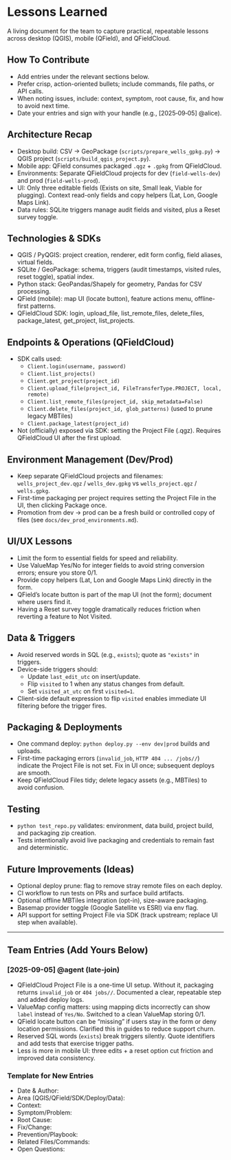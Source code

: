 # Lessons Learned

A living document for the team to capture practical, repeatable lessons across desktop (QGIS), mobile (QField), and QFieldCloud.

## How To Contribute
- Add entries under the relevant sections below.
- Prefer crisp, action-oriented bullets; include commands, file paths, or API calls.
- When noting issues, include: context, symptom, root cause, fix, and how to avoid next time.
- Date your entries and sign with your handle (e.g., [2025‑09‑05] @alice).

## Architecture Recap
- Desktop build: CSV → GeoPackage (`scripts/prepare_wells_gpkg.py`) → QGIS project (`scripts/build_qgis_project.py`).
- Mobile app: QField consumes packaged `.qgz` + `.gpkg` from QFieldCloud.
- Environments: Separate QFieldCloud projects for dev (`field-wells-dev`) and prod (`field-wells-prod`).
- UI: Only three editable fields (Exists on site, Small leak, Viable for plugging). Context read-only fields and copy helpers (Lat, Lon, Google Maps Link).
- Data rules: SQLite triggers manage audit fields and visited, plus a Reset survey toggle.

## Technologies & SDKs
- QGIS / PyQGIS: project creation, renderer, edit form config, field aliases, virtual fields.
- SQLite / GeoPackage: schema, triggers (audit timestamps, visited rules, reset toggle), spatial index.
- Python stack: GeoPandas/Shapely for geometry, Pandas for CSV processing.
- QField (mobile): map UI (locate button), feature actions menu, offline-first patterns.
- QFieldCloud SDK: login, upload_file, list_remote_files, delete_files, package_latest, get_project, list_projects.

## Endpoints & Operations (QFieldCloud)
- SDK calls used:
  - `Client.login(username, password)`
  - `Client.list_projects()`
  - `Client.get_project(project_id)`
  - `Client.upload_file(project_id, FileTransferType.PROJECT, local, remote)`
  - `Client.list_remote_files(project_id, skip_metadata=False)`
  - `Client.delete_files(project_id, glob_patterns)` (used to prune legacy MBTiles)
  - `Client.package_latest(project_id)`
- Not (officially) exposed via SDK: setting the Project File (.qgz). Requires QFieldCloud UI after the first upload.

## Environment Management (Dev/Prod)
- Keep separate QFieldCloud projects and filenames: `wells_project_dev.qgz` / `wells_dev.gpkg` vs `wells_project.qgz` / `wells.gpkg`.
- First-time packaging per project requires setting the Project File in the UI, then clicking Package once.
- Promotion from dev → prod can be a fresh build or controlled copy of files (see `docs/dev_prod_environments.md`).

## UI/UX Lessons
- Limit the form to essential fields for speed and reliability.
- Use ValueMap Yes/No for integer fields to avoid string conversion errors; ensure you store 0/1.
- Provide copy helpers (Lat, Lon and Google Maps Link) directly in the form.
- QField’s locate button is part of the map UI (not the form); document where users find it.
- Having a Reset survey toggle dramatically reduces friction when reverting a feature to Not Visited.

## Data & Triggers
- Avoid reserved words in SQL (e.g., `exists`); quote as `"exists"` in triggers.
- Device-side triggers should:
  - Update `last_edit_utc` on insert/update.
  - Flip `visited` to 1 when any status changes from default.
  - Set `visited_at_utc` on first `visited=1`.
- Client-side default expression to flip `visited` enables immediate UI filtering before the trigger fires.

## Packaging & Deployments
- One command deploy: `python deploy.py --env dev|prod` builds and uploads.
- First-time packaging errors (`invalid_job`, `HTTP 404 ... /jobs//`) indicate the Project File is not set. Fix in UI once; subsequent deploys are smooth.
- Keep QFieldCloud Files tidy; delete legacy assets (e.g., MBTiles) to avoid confusion.

## Testing
- `python test_repo.py` validates: environment, data build, project build, and packaging zip creation.
- Tests intentionally avoid live packaging and credentials to remain fast and deterministic.

## Future Improvements (Ideas)
- Optional deploy prune: flag to remove stray remote files on each deploy.
- CI workflow to run tests on PRs and surface build artifacts.
- Optional offline MBTiles integration (opt-in), size-aware packaging.
- Basemap provider toggle (Google Satellite vs ESRI) via env flag.
- API support for setting Project File via SDK (track upstream; replace UI step when available).

---

## Team Entries (Add Yours Below)

### [2025-09-05] @agent (late-join)
- QFieldCloud Project File is a one-time UI setup. Without it, packaging returns `invalid_job` or `404 jobs//`. Documented a clear, repeatable step and added deploy logs.
- ValueMap config matters: using mapping dicts incorrectly can show `label` instead of `Yes/No`. Switched to a clean ValueMap storing 0/1.
- QField locate button can be “missing” if users stay in the form or deny location permissions. Clarified this in guides to reduce support churn.
- Reserved SQL words (`exists`) break triggers silently. Quote identifiers and add tests that exercise trigger paths.
- Less is more in mobile UI: three edits + a reset option cut friction and improved data consistency.

### Template for New Entries
- Date & Author:
- Area (QGIS/QField/SDK/Deploy/Data):
- Context:
- Symptom/Problem:
- Root Cause:
- Fix/Change:
- Prevention/Playbook:
- Related Files/Commands:
- Open Questions:

